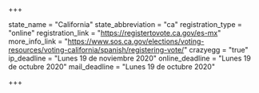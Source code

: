 +++

state_name = "California"
state_abbreviation = "ca"
registration_type = "online"
registration_link = "https://registertovote.ca.gov/es-mx"
more_info_link = "https://www.sos.ca.gov/elections/voting-resources/voting-california/spanish/registering-vote/"
crazyegg = "true"
ip_deadline = "Lunes 19 de noviembre 2020"
online_deadline = "Lunes 19 de octubre 2020"
mail_deadline = "Lunes 19 de octubre 2020"

+++